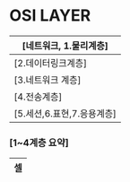 # OSI LAYER

| [네트워크, 1.물리계층] |
|---|
| [2.데이터링크계층] |
| [3.네트워크 계층] |
| [4.전송계층] |
| [5.세션,6.표현,7.응용계층] |


### [1~4계층 요약]


| 셀 |
|---|


